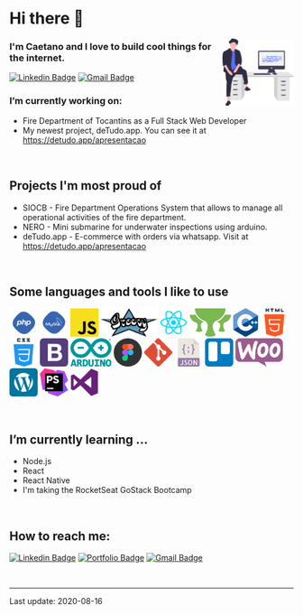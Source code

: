 # Hi there 👋 

<img width="25%" align="right" alt="Github" src="https://github.com/caetanoburjack/caetanoburjack/blob/master/icons/undraw_feeling_proud_qne1.svg" />

### I'm Caetano and I love to build cool things for the internet.

[![Linkedin Badge](https://img.shields.io/badge/-LinkedIn-blue?style=flat-square&logo=Linkedin&logoColor=white&link=https://www.linkedin.com/in/caetanoburjack)](https://www.linkedin.com/in/caetanoburjack) 
[![Gmail Badge](https://img.shields.io/badge/-Gmail-Red?style=flat-square&logo=Gmail&logoColor=white&link=mailto:caetano.burjack@gmail.com)](mailto:caetano.burjack@gmail.com)
&nbsp; 
&nbsp;
&nbsp;

### I’m currently working on:
- Fire Department of Tocantins as a Full Stack Web Developer
- My newest project, deTudo.app. You can see it at https://detudo.app/apresentacao

&nbsp;
&nbsp;

## Projects I'm most proud of
- SIOCB - Fire Department Operations System that allows to manage all operational activities of the fire department.
- NERO - Mini submarine for underwater inspections using arduino.
- deTudo.app - E-commerce with orders via whatsapp. Visit at https://detudo.app/apresentacao

&nbsp;
&nbsp;

## Some languages and tools I like to use

  <code><img height="50px" src="https://github.com/caetanoburjack/caetanoburjack/blob/master/icons/php.svg" alt="Php"></code>
  <code><img height="50px" src="https://github.com/caetanoburjack/caetanoburjack/blob/master/icons/mysql.svg" alt="MySql"></code>
  <code><img height="50px" src="https://github.com/caetanoburjack/caetanoburjack/blob/master/icons/javascript.svg" alt="Javascript"></code>
  <code><img height="50px" src="https://github.com/caetanoburjack/caetanoburjack/blob/master/icons/groovy.svg" alt="Groovy"></code>
  <code><img height="50px" src="https://github.com/caetanoburjack/caetanoburjack/blob/master/icons/react.svg" alt="React"></code>
  <code><img height="50px" src="https://github.com/caetanoburjack/caetanoburjack/blob/master/icons/grails.svg" alt="Grails"></code>
  <code><img height="50px" src="https://github.com/caetanoburjack/caetanoburjack/blob/master/icons/cplusplus.svg" alt="C plus plus"></code>
  <code><img height="50px" src="https://github.com/caetanoburjack/caetanoburjack/blob/master/icons/html.svg" alt="Html"></code>
  <code><img height="50px" src="https://github.com/caetanoburjack/caetanoburjack/blob/master/icons/css.svg" alt="Css"></code>
  <code><img height="50px" src="https://github.com/caetanoburjack/caetanoburjack/blob/master/icons/bootstrap.svg" alt="Bootstrap"></code>
  <code><img height="50px" src="https://github.com/caetanoburjack/caetanoburjack/blob/master/icons/arduino.svg" alt="Arduíno"></code>
  <code><img height="50px" src="https://github.com/caetanoburjack/caetanoburjack/blob/master/icons/figma.svg" alt="Figma"></code>
  <code><img height="50px" src="https://github.com/caetanoburjack/caetanoburjack/blob/master/icons/git.svg" alt="Git"></code>
  <code><img height="50px" src="https://github.com/caetanoburjack/caetanoburjack/blob/master/icons/json.svg" alt="Json"></code>
  <code><img height="50px" src="https://github.com/caetanoburjack/caetanoburjack/blob/master/icons/trello.svg" alt="Trello"></code>
  <code><img height="50px" src="https://github.com/caetanoburjack/caetanoburjack/blob/master/icons/woocommerce.svg" alt="WooCommerce"></code>
  <code><img height="50px" src="https://github.com/caetanoburjack/caetanoburjack/blob/master/icons/wordpress.svg" alt="Wordpress"></code>
  <code><img height="50px" src="https://github.com/caetanoburjack/caetanoburjack/blob/master/icons/phpstorm.svg" alt="PhpStorm"></code>
  <code><img height="50px" src="https://github.com/caetanoburjack/caetanoburjack/blob/master/icons/visualstudio.svg" alt="Visual Studio Code"></code>

&nbsp;
&nbsp;

## I’m currently learning ...
- Node.js
- React
- React Native
- I'm taking the RocketSeat GoStack Bootcamp

&nbsp;
&nbsp;



## How to reach me:
[![Linkedin Badge](https://img.shields.io/badge/-LinkedIn-blue?style=flat-square&logo=Linkedin&logoColor=white&link=https://www.linkedin.com/in/caetanoburjack)](https://www.linkedin.com/in/caetanoburjack) 
[![Portfolio Badge](https://img.shields.io/badge/-Portfolio-blue?style=flat-square&logo=google-chrome&logoColor=white&color=0A637E)](https://caetanoburjack.com) 
[![Gmail Badge](https://img.shields.io/badge/-Gmail-Red?style=flat-square&logo=Gmail&logoColor=white&link=mailto:caetano.burjack@gmail.com)](mailto:caetano.burjack@gmail.com)

&nbsp;
&nbsp;

---
Last update: 2020-08-16
